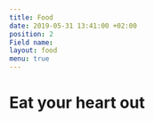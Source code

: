 ```yaml
---
title: Food
date: 2019-05-31 13:41:00 +02:00
position: 2
Field name:
layout: food
menu: true
---
```


# Eat your heart out

